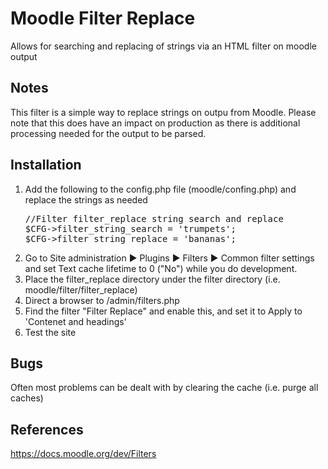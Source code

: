 # Moodle Filter Replace
Allows for searching and replacing of strings via an HTML filter on moodle output

## Notes
This filter is a simple way to replace strings on outpu from Moodle. Please note that this does have an impact on production as there is additional processing needed for the output to be parsed.

## Installation 
<ol>
<li>Add the following to the config.php file (moodle/confing.php) and replace the strings as needed
<pre>
//Filter filter_replace string search and replace
$CFG->filter_string_search = 'trumpets';
$CFG->filter_string_replace = 'bananas';
</pre>
</li>
<li>Go to Site administration ▶ Plugins ▶ Filters ▶ Common filter settings and set Text cache lifetime to 0 ("No") while you do development.</li>
<li>Place the filter_replace directory under the filter directory (i.e. moodle/filter/filter_replace)</li>
<li>Direct a browser to /admin/filters.php </li>
<li>Find the filter "Filter Replace" and enable this, and set it to Apply to 'Contenet and headings'</li>
<li>Test the site</li>
</ol>

## Bugs
<p>Often most problems can be dealt with by clearing the cache (i.e. purge all caches)</p>

## References
https://docs.moodle.org/dev/Filters
